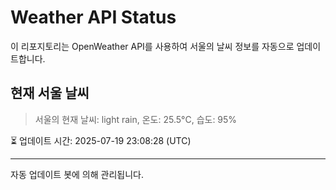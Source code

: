 
# Weather API Status

이 리포지토리는 OpenWeather API를 사용하여 서울의 날씨 정보를 자동으로 업데이트합니다.

## 현재 서울 날씨
> 서울의 현재 날씨: light rain, 온도: 25.5°C, 습도: 95%

⏳ 업데이트 시간: 2025-07-19 23:08:28 (UTC)

---
자동 업데이트 봇에 의해 관리됩니다.

